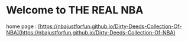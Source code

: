 # Welcome to THE REAL NBA
home page : [https://nbajustforfun.github.io/Dirty-Deeds-Collection-Of-NBA](https://nbajustforfun.github.io/Dirty-Deeds-Collection-Of-NBA)
